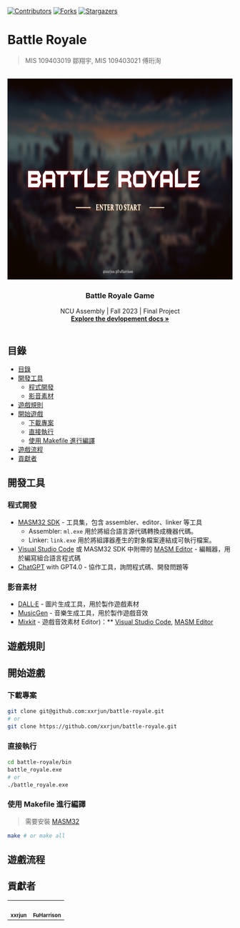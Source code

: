 <a name="readme-top"></a>

<!-- PROJECT SHIELDS -->
<!--
*** I'm using markdown "reference style" links for readability.
*** Reference links are enclosed in brackets [ ] instead of parentheses ( ).
*** See the bottom of this document for the declaration of the reference variables
*** for contributors-url, forks-url, etc. This is an optional, concise syntax you may use.
*** https://www.markdownguide.org/basic-syntax/#reference-style-links
-->
[![Contributors][contributors-shield]][contributors-url]
[![Forks][forks-shield]][forks-url]
[![Stargazers][stars-shield]][stars-url]
<!-- [![MIT License][license-shield]][license-url] -->

# Battle Royale

> MIS 109403019 鄒翔宇, MIS 109403021 傅珩洵

<!-- 中英版文件 -->
<!-- @TODO -->
<!-- [English](./README.md) | [中文](./README_zh.md) -->

<br />
<div align="center">
  <a href="https://github.com/xxrjun/battle-royale">
    <img src="./assets/docs/banner.png" alt="Logo" width="800" height="450">
  </a>

  <h3 align="center">Battle Royale Game</h3>

  <p align="center">
     NCU Assembly | Fall 2023 | Final Project
    <br />
    <a href="./docs/development.adoc"><strong>Explore the devlopement docs »</strong></a>
    <br />
    <br />
    <!-- <a href="">View Demo</a> -->
  </p>
</div>

## 目錄
- [目錄](#目錄)
- [開發工具](#開發工具)
  - [程式開發](#程式開發)
  - [影音素材](#影音素材)
- [遊戲規則](#遊戲規則)
- [開始遊戲](#開始遊戲)
  - [下載專案](#下載專案)
  - [直接執行](#直接執行)
  - [使用 Makefile 進行編譯](#使用-makefile-進行編譯)
- [遊戲流程](#遊戲流程)
- [貢獻者](#貢獻者)

## 開發工具

### 程式開發

- [MASM32 SDK](https://www.masm32.com/index.htm) - 工具集，包含 assembler、editor、linker 等工具
  - Assembler: `ml.exe` 用於將組合語言源代碼轉換成機器代碼。
  - Linker: `link.exe` 用於將組譯器產生的對象檔案連結成可執行檔案。
- [Visual Studio Code](https://code.visualstudio.com/) 或 MASM32 SDK 中附帶的 [MASM Editor](https://www.masm32.com/) - 編輯器，用於編寫組合語言程式碼
- [ChatGPT](https://chat.openai.com/) with GPT4.0 - 協作工具，詢問程式碼、開發問題等

### 影音素材

- [DALL·E](https://openai.com/dall-e-3) - 圖片生成工具，用於製作遊戲素材
- [MusicGen](https://huggingface.co/spaces/facebook/MusicGen) - 音樂生成工具，用於製作遊戲音效
- [Mixkit](https://mixkit.co/free-sound-effects/game/) - 遊戲音效素材
 Editor)：** [Visual Studio Code](https://code.visualstudio.com/), [MASM Editor](https://www.masm32.com/)

## 遊戲規則

<!-- @TODO: Add game design -->

## 開始遊戲

### 下載專案

```bash
git clone git@github.com:xxrjun/battle-royale.git
# or
git clone https://github.com/xxrjun/battle-royale.git
```

### 直接執行

```bash
cd battle-royale/bin
battle_royale.exe 
# or
./battle_royale.exe
```

### 使用 Makefile 進行編譯

> 需要安裝 [MASM32](https://www.masm32.com/index.htm)

```bash
make # or make all
```

## 遊戲流程

<!-- @TODO: Add flowchart -->

## 貢獻者

<table>
  <tr>
 <td align="center"><a href="https://github.com/xxrjun"><img src="https://avatars.githubusercontent.com/u/40348319?v=4" width="100px;" alt=""/><br /><sub><b>xxrjun</b></sub></a><br/></td>
  
 <td align="center"><a href="https://github.com/FuHarrison"><img src="https://avatars.githubusercontent.com/u/92322412?v=4" width="100px;" alt=""/><br /><sub><b>FuHarrison</b></sub></a><br/></td>
</table>

[contributors-shield]: https://img.shields.io/github/contributors/xxrjun/battle-royale.svg?style=for-the-badge
[contributors-url]: https://github.com/xxrjun/battle-royale/graphs/contributors
[forks-shield]: https://img.shields.io/github/forks/xxrjun/battle-royale.svg?style=for-the-badge
[forks-url]: https://github.com/xxrjun/battle-royale/network/members
[stars-shield]: https://img.shields.io/github/stars/xxrjun/battle-royale.svg?style=for-the-badge
[stars-url]: https://github.com/xxrjun/battle-royale/stargazers
<!-- [license-shield]: https://img.shields.io/github/license/xxrjun/battle-royale.svg?style=for-the-badge
[license-url]: https://github.com/xxrjun/battle-royale/blob/master/LICENSE.txt -->
